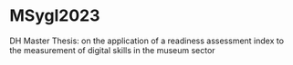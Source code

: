 # MSygl2023
DH Master Thesis: on the application of a readiness assessment index to the measurement of digital skills in the museum sector
